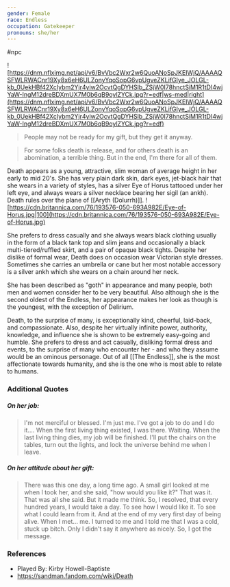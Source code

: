 ```yaml
---
gender: Female
race: Endless
occupation: Gatekeeper
pronouns: she/her
---
```

 #npc 

![https://dnm.nflximg.net/api/v6/BvVbc2Wxr2w6QuoANoSpJKEIWjQ/AAAAQSFWLRWACnr19Xy8x6eH6ULZonyYqoSopG6vpUgveZKLifGIye_JOLGL-kb_0UekHBf42XcIybm2Yjr4yiw2OcvtQgDYHSlb_ZSjW0I78hnctSiM1R1tDI4wjYaW-IngM12dreBDXmUX7M0b6qB9oylZYCk.jpg?r=edf|ws-med|right](https://dnm.nflximg.net/api/v6/BvVbc2Wxr2w6QuoANoSpJKEIWjQ/AAAAQSFWLRWACnr19Xy8x6eH6ULZonyYqoSopG6vpUgveZKLifGIye_JOLGL-kb_0UekHBf42XcIybm2Yjr4yiw2OcvtQgDYHSlb_ZSjW0I78hnctSiM1R1tDI4wjYaW-IngM12dreBDXmUX7M0b6qB9oylZYCk.jpg?r=edf)

>People may not be ready for my gift, but they get it anyway.

>For some folks death is release, and for others death is an abomination, a terrible thing. But in the end, I'm there for all of them.

Death appears as a young, attractive, slim woman of average height in her early to mid 20's. She has very plain dark skin, dark eyes, jet-black hair that she wears in a variety of styles, has a silver Eye of Horus tattooed under her left eye, and always wears a silver necklace bearing her sigil (an ankh). Death rules over the plane of [[Aryth (Dolurrh)]].
![https://cdn.britannica.com/76/193576-050-693A982E/Eye-of-Horus.jpg|100](https://cdn.britannica.com/76/193576-050-693A982E/Eye-of-Horus.jpg)

She prefers to dress casually and she always wears black clothing usually in the form of a black tank top and slim jeans and occasionally a black multi-tiered/ruffled skirt, and a pair of opaque black tights. Despite her dislike of formal wear, Death does on occasion wear Victorian style dresses. Sometimes she carries an umbrella or cane but her most notable accessory is a silver ankh which she wears on a chain around her neck.

She has been described as "goth" in appearance and many people, both men and women consider her to be very beautiful. Also although she is the second oldest of the Endless, her appearance makes her look as though is the youngest, with the exception of Delirium.

Death, to the surprise of many, is exceptionally kind, cheerful, laid-back, and compassionate. Also, despite her virtually infinite power, authority, knowledge, and influence she is shown to be extremely easy-going and humble. She prefers to dress and act casually, disliking formal dress and events, to the surprise of many who encounter her - and who they assume would be an ominous personage. Out of all [[The Endless]], she is the most affectionate towards humanity, and she is the one who is most able to relate to humans.

### Additional Quotes

##### On her job:

> I'm not merciful or blessed. I'm just me. I've got a job to do and I do it.... When the first living thing existed, I was there. Waiting. When the last living thing dies, my job will be finished. I'll put the chairs on the tables, turn out the lights, and lock the universe behind me when I leave.

##### On her attitude about her gift:

>There was this one day, a long time ago. A small girl looked at me when I took her, and she said, "how would you like it?" That was it. That was all she said. But it made me think. So, I resolved, that every hundred years, I would take a day. To see how I would like it. To see what I could learn from it. And at the end of my very first day of being alive. When I met... me. I turned to me and I told me that I was a cold, stuck up bitch. Only I didn't say it anywhere as nicely. So, I got the message.

### References

* Played By: Kirby Howell-Baptiste
* https://sandman.fandom.com/wiki/Death
